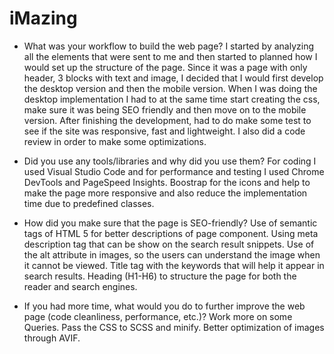 # iMazing

- What was your workflow to build the web page?
I started by analyzing all the elements that were sent to me and then started to planned how I would set up the structure of the page.
Since it was a page with only header, 3 blocks with text and image, I decided that I would first develop the desktop version and then the mobile version. 
When I was doing the desktop implementation I had to at the same time start creating the css, make sure it was being SEO friendly and then move on to the mobile version. 
After finishing the development, had to do make some test to see if the site was responsive, fast and lightweight. I also did a code review in order to make some optimizations.

- Did you use any tools/libraries and why did you use them?
For coding I used Visual Studio Code and for performance and testing I used Chrome DevTools and PageSpeed Insights. 
Boostrap for the icons and help to make the page more responsive and also reduce the implementation time due to predefined classes. 

- How did you make sure that the page is SEO-friendly?
Use of semantic tags of HTML 5 for better descriptions of page component.
Using meta description tag that can be show on the search result snippets.
Use of the alt attribute in images, so the users can understand the image when it cannot be viewed.
Title tag with the keywords that will help it appear in search results.
Heading (H1-H6) to structure the page for both the reader and search engines.

- If you had more time, what would you do to further improve the web page (code cleanliness, performance, etc.)?
Work more on some Queries. 
Pass the CSS to SCSS and minify.
Better optimization of images through AVIF.

